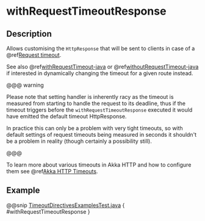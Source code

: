 <a id="withrequesttimeoutresponse-java"></a>
# withRequestTimeoutResponse

## Description

Allows customising the `HttpResponse` that will be sent to clients in case of a @ref[Request timeout](../../../common/timeouts.md#request-timeout-java).

See also @ref[withRequestTimeout-java](withRequestTimeout.md#withrequesttimeout-java) or @ref[withoutRequestTimeout-java](withoutRequestTimeout.md#withoutrequesttimeout-java) if interested in dynamically changing the timeout
for a given route instead.

@@@ warning

Please note that setting handler is inherently racy as the timeout is measured from starting to handle the request
to its deadline, thus if the timeout triggers before the `withRequestTimeoutResponse` executed it would have emitted
the default timeout HttpResponse.

In practice this can only be a problem with very tight timeouts, so with default settings
of request timeouts being measured in seconds it shouldn't be a problem in reality (though certainly a possibility still).

@@@

To learn more about various timeouts in Akka HTTP and how to configure them see @ref[Akka HTTP Timeouts](../../../common/timeouts.md#http-timeouts-java).

## Example

@@snip [TimeoutDirectivesExamplesTest.java](../../../../../../../test/java/docs/http/javadsl/server/directives/TimeoutDirectivesExamplesTest.java) { #withRequestTimeoutResponse }
